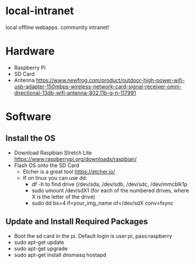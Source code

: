 # local-intranet
local offline webapps. community intranet!

# Hardware
- Raspberry Pi
- SD Card
- Antenna https://www.newfrog.com/product/outdoor-high-power-wifi-usb-adapter-150mbps-wireless-network-card-signal-receiver-omni-directional-13db-wifi-antenna-802.11b-g-n-117991

# Software

## Install the OS
- Download Raspbian Stretch Lite https://www.raspberrypi.org/downloads/raspbian/
- Flash OS onto the SD Card 
  - Etcher is a great tool https://etcher.io/
  - If on linux you can use dd:
    - df -h to find drive (/dev/sda, /dev/sdb, /dev/sdc, /dev/mmcblk1p
    - sudo umount /dev/sdX1 (for each of the numbered drives, where X is the letter of the drive)
    - sudo dd bs=4 if=your_img_name of=/dev/sdX conv=fsync

## Update and Install Required Packages
- Boot the sd card in the pi. Default login is user:pi, pass:raspberry
- sudo apt-get update
- sudo apt-get upgrade
- sudo apt-get install dnsmasq hostapd
